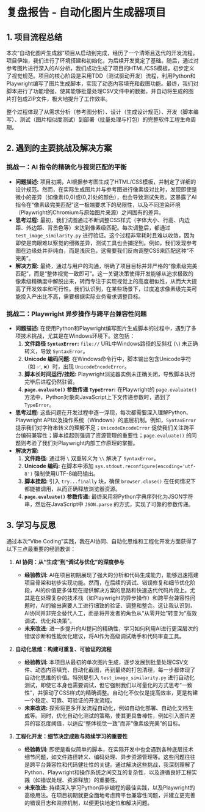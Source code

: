 # 复盘报告 - 自动化图片生成器项目

## 1. 项目流程总结

本次“自动化图片生成器”项目从启动到完成，经历了一个清晰且迭代的开发流程。项目伊始，我们进行了环境搭建和初始化，为后续开发奠定了基础。随后，通过对参考图片进行深入的AI分析，我们成功生成了项目的HTML/CSS模板，初步定义了视觉规范。项目的核心阶段是采用TDD（测试驱动开发）流程，利用Python和Playwright编写了图片生成脚本，实现了动态内容填充和截图功能。最终，我们对脚本进行了功能增强，使其能够批量处理CSV文件中的数据，并自动将生成的图片打包成ZIP文件，极大地提升了工作效率。

整个过程体现了从需求分析（参考图分析）、设计（生成设计规范）、开发（脚本编写）、测试（图片相似度测试）到部署（批量处理与打包）的完整软件工程生命周期。

## 2. 遇到的主要挑战及解决方案

### 挑战一：AI 指令的精确化与视觉匹配的平衡

*   **问题描述:** 项目初期，AI根据参考图生成了HTML/CSS模板，并制定了详细的设计规范。然而，在实际生成图片并与参考图进行像素级对比时，发现即使是微小的差异（如像素(0,0)或(0,2)处的颜色），也会导致测试失败。这暴露了AI指令在“像素级完美匹配”这一极端要求下的局限性，以及不同渲染环境（Playwright的Chromium与原始图片来源）之间固有的差异。
*   **思考过程:** 最初，我们试图通过不断调整CSS样式（字体大小、行高、内边距、外边距、背景色等）来达到像素级匹配。每次调整后，都通过 `test_image_similarity.py` 进行验证。这个过程非常耗时且难以收敛，因为即使是肉眼难以察觉的细微差异，测试工具也会捕捉到。例如，我们发现参考图在边缘处并非纯白，而是浅灰色，这需要我们反向调整CSS来匹配这种“不完美”。
*   **解决方案:** 最终，通过与用户的沟通，明确了项目目标并非严格的“像素级完美匹配”，而是“整体视觉一致即可”。这一关键决策使得开发能够从追求极致的像素级精确度中解脱出来，转而专注于实现视觉上的高度相似性，从而大大提高了开发效率和可行性。我们认识到，在某些场景下，过度追求像素级完美可能投入产出比不高，需要根据实际业务需求调整目标。

### 挑战二：Playwright 异步操作与跨平台兼容性问题

*   **问题描述:** 在使用Python和Playwright编写图片生成脚本的过程中，遇到了多项技术挑战，尤其是在Windows环境下。这包括：
    1.  **文件路径 `SyntaxError`:** `file://` URL中Windows路径的反斜杠 (`\`) 未正确转义，导致 `SyntaxError`。
    2.  **Unicode 编码问题:** 在Windows命令行中，脚本输出包含Unicode字符（如 `✅`, `❌`）时，出现 `UnicodeEncodeError`。
    3.  **脚本长时间运行/挂起:** Playwright浏览器实例未正确关闭，导致脚本执行完毕后进程仍然驻留。
    4.  **`page.evaluate()` 参数传递 `TypeError`:** 在Playwright的 `page.evaluate()` 方法中，Python对象向JavaScript上下文传递参数时，遇到了 `TypeError`。
*   **思考过程:** 这些问题在开发过程中逐一浮现，每次都需要深入理解Python、Playwright API以及操作系统（Windows）的底层机制。例如，`SyntaxError` 提示我们对字符串转义的理解不足；`UnicodeEncodeError` 促使我们关注跨平台编码兼容性；脚本挂起则强调了资源管理的重要性；`page.evaluate()` 的问题则考验了我们对Playwright内部工作原理的掌握。
*   **解决方案:** 
    1.  **文件路径:** 通过将 `\` 双重转义为 `\\` 解决了 `SyntaxError`。
    2.  **Unicode 编码:** 在脚本中添加 `sys.stdout.reconfigure(encoding='utf-8')` 强制使用UTF-8编码输出。
    3.  **脚本挂起:** 引入 `try...finally` 块，确保 `browser.close()` 在任何情况下都能被调用，从而正确释放浏览器资源。
    4.  **`page.evaluate()` 参数传递:** 最终采用将Python字典序列化为JSON字符串，然后在JavaScript中 `JSON.parse` 的方式，实现了可靠的参数传递。

## 3. 学习与反思

通过本次“Vibe Coding”实践，我在AI协同、自动化思维和工程化开发方面获得了以下三点最重要的经验教训：

1.  **AI 协同：从“生成”到“调试与优化”的深度参与**
    *   **经验教训:** AI在项目初期展现了强大的分析和代码生成能力，能够迅速搭建项目骨架和初步实现功能。然而，在后续的调试、错误修复和细节优化阶段，AI的价值更多体现在提供解决方案的思路和快速迭代代码片段上。尤其是在处理复杂的技术栈（如Playwright的异步操作）和跨平台兼容性问题时，AI的输出需要人工进行细致的验证、调整和整合。这让我认识到，AI协同并非完全替代人工，而是将开发者的角色从“从零开始”转变为“高效调试、优化和决策”。
    *   **未来改进:** 进一步提升向AI提问的精确性，学习如何利用AI进行更深层次的错误诊断和性能优化建议，将AI作为高级调试助手和代码审查工具。

2.  **自动化思维：构建可重复、可验证的流程**
    *   **经验教训:** 本项目从最初的单次图片生成，逐步发展到批量处理CSV文件、动态内容填充、自动化截图，再到最终的打包清理，每一步都体现了自动化思维的价值。特别是引入 `test_image_similarity.py` 进行自动化测试，即使它本身也需要调试，但它强制我们以可量化的方式思考“一致性”，并驱动了CSS样式的精确调整。自动化不仅仅是提高效率，更是构建一个稳定、可靠、可验证的开发流程。
    *   **未来改进:** 探索将更多开发流程自动化，例如自动化部署、自动化文档生成等。同时，优化自动化测试的策略，使其更具鲁棒性，例如引入图片差异的容忍度阈值，以适应“整体视觉一致”而非“像素级完美”的目标。

3.  **工程化开发：细节决定成败与持续学习的重要性**
    *   **经验教训:** 即使是看似简单的脚本，在实际开发中也会遇到各种底层技术细节问题，如文件路径转义、编码处理、异步资源管理等。这些问题往往是跨平台兼容性和代码健壮性的关键。通过解决这些挑战，我深刻理解了Python、Playwright和操作系统之间交互的复杂性，以及遵循良好工程实践（如错误处理、资源释放）的重要性。
    *   **未来改进:** 持续深入学习Python异步编程的最佳实践，以及Playwright的高级用法。在项目初期就更全面地考虑跨平台兼容性问题，并建立更完善的错误日志和监控机制，以便更快地定位和解决问题。
